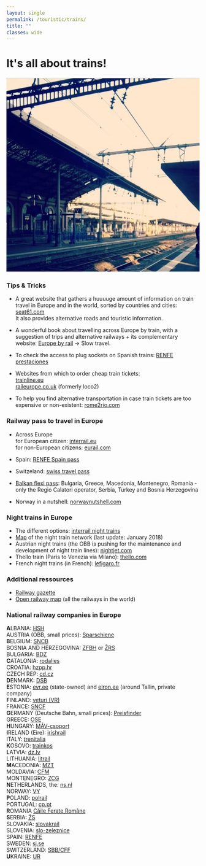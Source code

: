 ```yaml
---
layout: single
permalink: /touristic/trains/
title: ""
classes: wide
---
```


# It's all about trains!

<img src="/assets/images/trains.jpg" alt="Train"> 

### Tips & Tricks

- A great website that gathers a huuuuge amount of information on train travel in Europe and in the world, sorted by countries and cities: [seat61.com](https://www.seat61.com/)  <br>
It also provides alternative roads and touristic information.

- A wonderful book about travelling across Europe by train, with a suggestion of trips and alternative railways + its complementary website: [Europe by rail](https://www.europebyrail.eu/about-the-book/) -> Slow travel. 


- To check the access to plug sockets on Spanish trains: [RENFE prestaciones](http://www.renfe.com/viajeros/nuestros_trenes/md449_prestaciones.html)

- Websites from which to order cheap train tickets: <br>
[trainline.eu](https://www.trainline.eu/) <br>
[raileurope.co.uk](https://raileurope.co.uk/) (formerly loco2)

- To help you find alternative transportation in case train tickets are too expensive or non-existent: 
[rome2rio.com](https://www.rome2rio.com/)


### Railway pass to travel in Europe
- Across Europe <br>
 for European citizen: [interrail.eu](https://www.interrail.eu/fr) <br>
 for non-European citizens: [eurail.com](https://www.eurail.com/en)

- Spain: [RENFE Spain pass](http://www.renfe.com/EN/viajeros/viajes_internacionales/spainpass/index.html) <br>
- Switzeland: [swiss travel pass](https://www.myswissalps.com/swisstravelpass) <br>
- [Balkan flexi pass](http://www.bdz.bg/en/offers/balkan-flexipass.html): Bulgaria, Greece, Macedonia, Montenegro, Romania -only the Regio Calatori operator, Serbia, Turkey and Bosnia Herzegovina <br>
- Norway in a nutshell: [norwaynutshell.com](https://www.norwaynutshell.com/original-tour/)


### Night trains in Europe
- The different options: [interrail night trains](https://www.interrail.eu/en/plan-your-trip/trains-europe/night-trains) <br>
- [Map](https://rosnix.net/~per/tag/night-trains-map/map.png) of the night train network (last update: January 2018) <br>
- Austrian night trains (the OBB is pushing for the maintenance and development of night train lines): [nightjet.com](https://www.nightjet.com/en/) <br>
- Thello train (Paris to Venezia via Milano): [thello.com](https://www.thello.com/en/) <br>
- French night trains (in French): [lefigaro.fr](https://www.lefigaro.fr/voyages/cinq-trains-de-nuit-que-l-on-peut-encore-emprunter-depuis-paris-20190821)


### Additional ressources
- [Railway gazette](https://www.railwaygazette.com/) <br>
- [Open railway map](https://www.openrailwaymap.org/) (all the railways in the world)


### National railway companies in Europe 

**A**LBANIA: [HSH](https://hsh.com.al/) <br>
AUSTRIA (OBB, small prices): [Sparschiene](https://www.oebb.at/en/tickets-kundenkarten/oesterreich-europa/sparschiene.html) <br>
**B**ELGIUM: [SNCB](https://www.belgiantrain.be/fr) <br>
BOSNIA AND HERZEGOVINA: [ZFBH](https://www.zfbh.ba/en/) or [ŽRS](https://www.zrs-rs.com/) <br>
BULGARIA: [BDZ](http://www.bdz.bg/en/) <br>
**C**ATALONIA: [rodalies](http://rodalies.gencat.cat/en/horaris/) <br>
CROATIA: [hzpp.hr](www.hzpp.hr)  <br>
CZECH REP: [cd.cz](https://www.cd.cz/en/) <br>
**D**ENMARK: [DSB](https://www.dsb.dk) <br>
**E**STONIA: [evr.ee](http://www.evr.ee/en/home) (state-owned) and [elron.ee](https://elron.ee/en/) (around Tallin, private company) <br>
**F**INLAND: [veturi (VR)](https://www.vr.fi/cs/vr/en/frontpage) <br>
FRANCE: [SNCF](https://www.oui.sncf/) <br>
**G**ERMANY (Deutsche Bahn, small prices): [Preisfinder](https://ps.bahn.de/preissuche/preissuche/psc_start.post?dbkanal_007=L01_S01_D001_KIN0014_sparpreisfinder-content-button_LZ03#stay) <br>
GREECE: [OSE](https://www.ose.gr/en/) <br>
**H**UNGARY: [MÁV-csoport](https://www.mavcsoport.hu/en) <br>
**I**RELAND (Eire): [irishrail](https://www.irishrail.ie) <br>
ITALY: [trenitalia](https://www.trenitalia.com/) <br>
**K**OSOVO: [trainkos](http://www.trainkos.com/) <br>
**L**ATVIA: [dz.lv](https://www.ldz.lv)  <br>
LITHUANIA: [litrail](http://www.litrail.lt/en/home) <br>
**M**ACEDONIA: [MZT](https://mzt.mk/?lang=mk) <br>
MOLDAVIA: [CFM](http://www.railway.md/) <br>
MONTENEGRO: [ZCG](http://www.zcg-prevoz.me/) <br>
**N**ETHERLANDS, the: [ns.nl](https://www.ns.nl/en) <br>
NORWAY: [VY](https://www.vy.no) <br>
**P**OLAND: [polrail](https://www.polrail.com) <br>
PORTUGAL: [cp.pt](https://www.cp.pt)  <br>
**R**OMANIA [Căile Ferate Române](https://www.cfrcalatori.ro/en/) <br>
**S**ERBIA: [ŽS](http://serbianrailways.com/) <br>
SLOVAKIA: [slovakrail](https://www.slovakrail.sk) <br>
SLOVENIA: [slo-zeleznice](https://www.slo-zeleznice.si/en/passenger-transport) <br>
SPAIN: [RENFE](https://venta.renfe.com/)  <br>
SWEDEN: [sj.se](https://www.sj.se)  <br>
SWITZERLAND: [SBB/CFF](https://www.sbb.ch/fr/home.html) <br>
**U**KRAINE: [UR](https://www.uz.gov.ua/en/)

